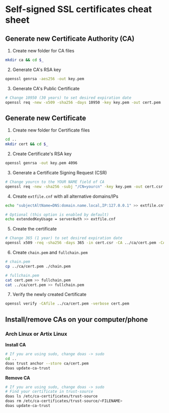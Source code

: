 # Self-signed SSL certificates cheat sheet

## Generate new Certificate Authority (CA)
1. Create new folder for CA files
```bash
mkdir ca && cd $_
```
2. Generate CA's RSA key
```bash
openssl genrsa -aes256 -out key.pem
```
3. Generate CA's Public Certificate
```bash
# Change 10950 (30 years) to set desired expiration date 
openssl req -new -x509 -sha256 -days 10950 -key key.pem -out cert.pem
```

## Generate new Certificate
1. Create new folder for Certificate files
```bash
cd ..
mkdir cert && cd $_
```
2. Create Certificate's RSA key
```bash
openssl genrsa -out key.pem 4096
```
3. Generate a Certificate Signing Request (CSR)
```bash
# Change yourcn to the YOUR NAME field of CA
openssl req -new -sha256 -subj "/CN=yourcn" -key key.pem -out cert.csr
```
4. Create `extfile.cnf` with all alternative domains/IPs
```bash
echo "subjectAltName=DNS:domain.name.local,IP:127.0.0.1" >> extfile.cnf
```
```bash
# Optional (this option is enabled by default)
echo extendedKeyUsage = serverAuth >> extfile.cnf
```
5. Create the certificate
```bash
# Change 365 (1 year) to set desired expiration date
openssl x509 -req -sha256 -days 365 -in cert.csr -CA ../ca/cert.pem -CAkey ../ca/key.pem -out cert.pem -extfile extfile.cnf -CAcreateserial
```
6. Create `chain.pem` and `fullchain.pem`
```bash
# chain.pem
cp ../ca/cert.pem ./chain.pem
```
```bash
# fullchain.pem
cat cert.pem >> fullchain.pem
cat ../ca/cert.pem >> fullchain.pem
```
7. Verify the newly created Certificate
```bash
openssl verify -CAfile ../ca/cert.pem -verbose cert.pem
```

## Install/remove CAs on your computer/phone

### Arch Linux or Artix Linux
**Install CA**
```bash
# If you are using sudo, change doas -> sudo
cd ..
doas trust anchor --store ca/cert.pem
doas update-ca-trust
```
**Remove CA**
```bash
# If you are using sudo, change doas -> sudo
# Find your certificate in trust-source
doas ls /etc/ca-certificates/trust-source
doas rm /etc/ca-certificates/trust-source/<FILENAME>
doas update-ca-trust
```

